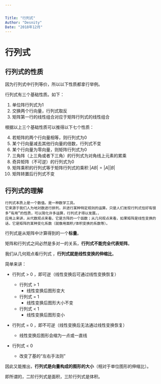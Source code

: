 ```yaml
---


Title: "行列式"
Author: "Desnity"
Date: "2018年12月"
---
```


# 行列式

## 行列式的性质

因为行列式中行列等价，所以以下性质都拿行举例。

行列式有三个基础性质。如下：

1. 单位阵行列式为1
2. 交换两个行向量，行列式取反
3. 矩阵第一行的线性组合对应于矩阵行列式的线性组合



根据以上三个基础性质可以推得以下七个性质：

4. 若矩阵的两个行向量相等，则行列式为0
5. 某个行向量减去其他行向量的倍数，行列式不变
6. 某个行向量为零向量，则矩阵行列式为0
7. 三角阵（上三角或者下三角）的行列式为对角线上元素的累乘
8. 奇异矩阵（不可逆）的行列式为0
9. 矩阵乘积的行列式等于矩阵行列式的乘积 $|AB| = |A||B|$
10. 矩阵转置后行列式不变



## 行列式的理解



```{r setup, include=FALSE}
行列式本质上是一个数值。是一种数学工具。
它来源于我们人为地对数进行排列，并进行某种特定规则的运算。只是人们发现行列式恰好有很多“有用”的性质，可以简化许多运算，行列式才得以发展。，
应用上来讲，从代数观点来看，它是方阵的一个函数；从几何观点来看，如果矩阵是线性变换的话，它是矩阵的某种变化系数（就像用面积/体积变换的系数等）。
```

行列式是从矩阵中计算得到的一个**标量**。

矩阵和行列式之间必然是多对一的关系，**行列式不能完全代表矩阵**。

我们从几何观点看行列式 ，**行列式就是线性变换的伸缩比**。

简单来讲：

- 行列式 > 0 ，即可逆（线性变换后可通过线性变换恢复）
  - 行列式 > 1
    - 线性变换后图形变大
  - 行列式 = 1
    - 线性变换后图形大小不变
  - 行列式 < 1
    - 线性变换后图形变小
- 行列式 = 0 ，即不可逆（线性变换后无法通过线性变换恢复）

  - 线性变换后图形会缩为一点或一直线
- 行列式 < 0

  - 改变了基的“左右手法则”


[引申资料]: https://www.matongxue.com/madocs/247.html



因此又能推出，**行列式是向量构成的图形的大小**（相对于单位图形的伸缩比）。

即所谓的，二阶行列式是面积，三阶行列式是体积。


[引申资料]: https://www.cnblogs.com/AndyJee/p/3491487.html



